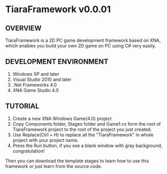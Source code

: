 TiaraFramework v0.0.01
==============

OVERVIEW
------------------------
TiaraFramework is a 2D PC game development framework based on XNA, which enables you build your own 2D game on PC using C# very easily.

DEVELOPMENT ENVIRONMENT
------------------------
1. Windows XP and later
2. Visual Studio 2010 and later
3. .Net Frameworks 4.0
4. XNA Game Studio 4.0

TUTORIAL
------------------------
1. Create a new XNA Windows Game(4.0) project
2. Copy Components folder, Stages folder and Game1.cs form the root of TiaraFramework project to the root of the project you just created.
3. Use Replace(Ctrl + H) to replace all the "TiaraFramework" in whole project with your project name.
4. Press the Run button, if you see a blank window with gray background, congratulation!

Then you can download the template stages to learn how to use this framework or just learn from the source code.
